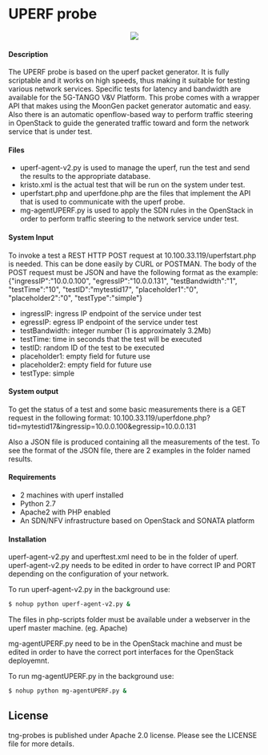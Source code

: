# UPERF probe

<p align="center"><img src="https://github.com/sonata-nfv/tng-api-gtw/wiki/images/sonata-5gtango-logo-500px.png" /></p>


#### Description

The UPERF probe is based on the uperf packet generator. It is fully scriptable and it works on high speeds, thus making it suitable for testing various network services. Specific tests for latency and bandwidth are available for the 5G-TANGO V&V Platform. This probe comes with a wrapper API that makes using the MoonGen packet generator automatic and easy. Also there is an automatic openflow-based way to perform traffic steering in OpenStack to guide the generated traffic toward and form the network service that is under test.

#### Files

  - uperf-agent-v2.py is used to manage the uperf, run the test and send the results to the appropriate database.
  - kristo.xml is the actual test that will be run on the system under test.
  - uperfstart.php and uperfdone.php are the files that implement the API that is used to communicate with the uperf probe.
  - mg-agentUPERF.py is used to apply the SDN rules in the OpenStack in order to perform traffic steering to the network service under test.

#### System Input

To invoke a test a REST HTTP POST request at 10.100.33.119/uperfstart.php is needed. This can be done easily by CURL or POSTMAN. The body of the POST request must be JSON and have the following format as the example: {"ingressIP":"10.0.0.100", "egressIP":"10.0.0.131", "testBandwidth":"1", "testTime":"10", "testID":"mytestid17", "placeholder1":"0", "placeholder2":"0", "testType":"simple"}

  - ingressIP: ingress IP endpoint of the service under test
  - egressIP: egress IP endpoint of the service under test
  - testBandwidth: integer number (1 is approximately 3.2Mb)
  - testTime: time in seconds that the test will be executed
  - testID: random ID of the test to be executed
  - placeholder1: empty field for future use
  - placeholder2: empty field for future use
  - testType: simple

#### System output

To get the status of a test and some basic measurements there is a GET request in the following format: 10.100.33.119/uperfdone.php?tid=mytestid17&ingressip=10.0.0.100&egressip=10.0.0.131

Also a JSON file is produced containing all the measurements of the test. To see the format of the JSON file, there are 2 examples in the folder named results.

#### Requirements

  - 2 machines with uperf installed
  - Python 2.7
  - Apache2 with PHP enabled
  - An SDN/NFV infrastructure based on OpenStack and SONATA platform

#### Installation

uperf-agent-v2.py and uperftest.xml need to be in the folder of uperf. uperf-agent-v2.py needs to be edited in order to have correct IP and PORT depending on the configuration of your network.

To run uperf-agent-v2.py in the background use:

```sh
$ nohup python uperf-agent-v2.py &
```

The files in php-scripts folder must be available under a webserver in the uperf master machine. (eg. Apache)

mg-agentUPERF.py need to be in the OpenStack machine and must be edited in order to have the correct port interfaces for the OpenStack deployemnt.

To run mg-agentUPERF.py in the background use:

```sh
$ nohup python mg-agentUPERF.py &
```


License
----

tng-probes is published under Apache 2.0 license. Please see the LICENSE file for more details.
